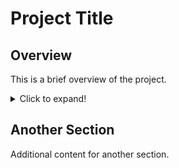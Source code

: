 # Project Title

## Overview
This is a brief overview of the project.

<details>
  <summary>Click to expand!</summary>

  ## Detailed Section

  Here is a more detailed section of the `README.md`.

  - Point 1
  - Point 2
  - Point 3

  ### Subsection
  More information about this subsection.

</details>

## Another Section
Additional content for another section.
